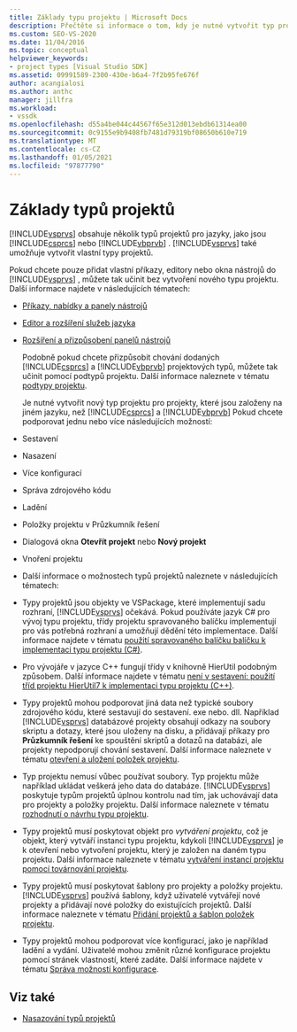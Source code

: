 ```yaml
---
title: Základy typu projektu | Microsoft Docs
description: Přečtěte si informace o tom, kdy je nutné vytvořit typ projektu a když můžete roztáhnout existující typ projektu pomocí podtypů projektu.
ms.custom: SEO-VS-2020
ms.date: 11/04/2016
ms.topic: conceptual
helpviewer_keywords:
- project types [Visual Studio SDK]
ms.assetid: 09991589-2300-430e-b6a4-7f2b95fe676f
author: acangialosi
ms.author: anthc
manager: jillfra
ms.workload:
- vssdk
ms.openlocfilehash: d55a4be044c44567f65e312d013ebdb61314ea00
ms.sourcegitcommit: 0c9155e9b9408fb7481d79319bf08650b610e719
ms.translationtype: MT
ms.contentlocale: cs-CZ
ms.lasthandoff: 01/05/2021
ms.locfileid: "97877790"
---
```

# <a name="project-type-essentials"></a>Základy typů projektů
[!INCLUDE[vsprvs](../../code-quality/includes/vsprvs_md.md)] obsahuje několik typů projektů pro jazyky, jako jsou [!INCLUDE[csprcs](../../data-tools/includes/csprcs_md.md)] nebo [!INCLUDE[vbprvb](../../code-quality/includes/vbprvb_md.md)] . [!INCLUDE[vsprvs](../../code-quality/includes/vsprvs_md.md)] také umožňuje vytvořit vlastní typy projektů.

 Pokud chcete pouze přidat vlastní příkazy, editory nebo okna nástrojů do [!INCLUDE[vsprvs](../../code-quality/includes/vsprvs_md.md)] , můžete tak učinit bez vytvoření nového typu projektu. Další informace najdete v následujících tématech:

- [Příkazy, nabídky a panely nástrojů](../../extensibility/internals/commands-menus-and-toolbars.md)

- [Editor a rozšíření služeb jazyka](../../extensibility/editor-and-language-service-extensions.md)

- [Rozšíření a přizpůsobení panelů nástrojů](../../extensibility/extending-and-customizing-tool-windows.md)

  Podobně pokud chcete přizpůsobit chování dodaných [!INCLUDE[csprcs](../../data-tools/includes/csprcs_md.md)] a [!INCLUDE[vbprvb](../../code-quality/includes/vbprvb_md.md)] projektových typů, můžete tak učinit pomocí podtypů projektu. Další informace naleznete v tématu [podtypy projektu](../../extensibility/internals/project-subtypes.md).

  Je nutné vytvořit nový typ projektu pro projekty, které jsou založeny na jiném jazyku, než [!INCLUDE[csprcs](../../data-tools/includes/csprcs_md.md)] a [!INCLUDE[vbprvb](../../code-quality/includes/vbprvb_md.md)] Pokud chcete podporovat jednu nebo více následujících možností:

- Sestavení

- Nasazení

- Více konfigurací

- Správa zdrojového kódu

- Ladění

- Položky projektu v Průzkumník řešení

- Dialogová okna **Otevřít projekt** nebo **Nový projekt**

- Vnoření projektu

- Další informace o možnostech typů projektů naleznete v následujících tématech:

- Typy projektů jsou objekty ve VSPackage, které implementují sadu rozhraní, [!INCLUDE[vsprvs](../../code-quality/includes/vsprvs_md.md)] očekává. Pokud používáte jazyk C# pro vývoj typu projektu, třídy projektu spravovaného balíčku implementují pro vás potřebná rozhraní a umožňují dědění této implementace. Další informace najdete v tématu [použití spravovaného balíčku balíčku k implementaci typu projektu (C#)](../../extensibility/internals/using-the-managed-package-framework-to-implement-a-project-type-csharp.md).

- Pro vývojáře v jazyce C++ fungují třídy v knihovně HierUtil podobným způsobem. Další informace najdete v tématu [není v sestavení: použití tříd projektu HierUtil7 k implementaci typu projektu (C++)](/previous-versions/bb166212(v=vs.100)).

- Typy projektů mohou podporovat jiná data než typické soubory zdrojového kódu, které sestavují do sestavení. exe nebo. dll. Například [!INCLUDE[vsprvs](../../code-quality/includes/vsprvs_md.md)] databázové projekty obsahují odkazy na soubory skriptu a dotazy, které jsou uloženy na disku, a přidávají příkazy pro **Průzkumník řešení** ke spouštění skriptů a dotazů na databázi, ale projekty nepodporují chování sestavení. Další informace naleznete v tématu [otevření a uložení položek projektu](../../extensibility/internals/opening-and-saving-project-items.md).

- Typ projektu nemusí vůbec používat soubory. Typ projektu může například ukládat veškerá jeho data do databáze. [!INCLUDE[vsprvs](../../code-quality/includes/vsprvs_md.md)] poskytuje typům projektů úplnou kontrolu nad tím, jak uchovávají data pro projekty a položky projektu. Další informace naleznete v tématu [rozhodnutí o návrhu typu projektu](../../extensibility/internals/project-type-design-decisions.md).

- Typy projektů musí poskytovat objekt pro *vytváření projektu*, což je objekt, který vytváří instanci typu projektu, kdykoli [!INCLUDE[vsprvs](../../code-quality/includes/vsprvs_md.md)] je k otevření nebo vytvoření projektu, který je založen na daném typu projektu. Další informace naleznete v tématu [vytváření instancí projektu pomocí továrnování projektu](../../extensibility/internals/creating-project-instances-by-using-project-factories.md).

- Typy projektů musí poskytovat šablony pro projekty a položky projektu. [!INCLUDE[vsprvs](../../code-quality/includes/vsprvs_md.md)] používá šablony, když uživatelé vytvářejí nové projekty a přidávají nové položky do existujících projektů. Další informace naleznete v tématu [Přidání projektů a šablon položek projektu](../../extensibility/internals/adding-project-and-project-item-templates.md).

- Typy projektů mohou podporovat více konfigurací, jako je například ladění a vydání. Uživatelé mohou změnit různé konfigurace projektu pomocí stránek vlastností, které zadáte. Další informace najdete v tématu [Správa možností konfigurace](../../extensibility/internals/managing-configuration-options.md).

## <a name="see-also"></a>Viz také
- [Nasazování typů projektů](../../extensibility/internals/deploying-project-types.md)